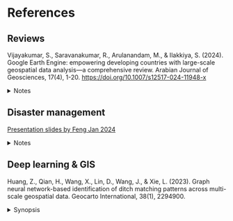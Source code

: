 # References

## Reviews

Vijayakumar, S., Saravanakumar, R., Arulanandam, M., & Ilakkiya, S. (2024). Google Earth Engine: empowering developing countries with large-scale geospatial data analysis—a comprehensive review. Arabian Journal of Geosciences, 17(4), 1-20.
https://doi.org/10.1007/s12517-024-11948-x

<details>
  
  <summary>Notes</summary>

  Google Earth Engine (GEE) was compared to ArcGIS, QGIS
  - GEE
    - Steep learning curve
    - Seemless integration with other Google products (Google- Maps, Earth)
    - Easy code sharing
  - ArcGIS/QGIS:
    - Easy to use GUI
    - Data is stored and processed locally on users' computerss
     
  
  
</details>

## Disaster management
 
[Presentation slides by Feng Jan 2024](https://sustainability-gis.readthedocs.io/en/latest/lessons/L4/disaster-management-with-vgi.html)

   <details>
   
   <summary>Notes</summary>
       
        
    - Subthemes   
        - Epidemiology
        - Participation
        - Transport
        - Social science
        - Social geography
        - Health
        - Climate/ environment
           
    - Social media as source of ambient geographic info
        - Citizen observatories for flood, earthquake, forest fires
        - Need for NLP: resolve ambiguity "flood with people"
        - Sentiments analysis to understand topics: e.g. Hurricanes Harvey, Maria, Irma:
         - caution, advice
         - sympathy, support
         - evidence of injury, mortality, missing people, damage infrastructure, etc.
         - request for donation/ volunteering
         - personal update
        - Phases: preparedness, response, impact, recovery  
        
    - Diff levels of spatial precisions
        - City admin districts
        - POI
        - Geotag tweets (geo coordinate)
       
       
   </details>



## Deep learning & GIS

Huang, Z., Qian, H., Wang, X., Lin, D., Wang, J., & Xie, L. (2023). Graph neural network-based identification of ditch matching patterns across multi-scale geospatial data. Geocarto International, 38(1), 2294900. 

   <details>
    
   <summary>Synopsis</summary>
   
   [URL](https://www.tandfonline.com/doi/epdf/10.1080/10106049.2023.2294900?needAccess=true)
   
   - Problem: Different scales representing ditches drain rainwater need to be matched  
   - Background:
       - Common GNN types: 
           - graph sample and aggregate (SAG): neighbour sampling / aggregrate functions to extract neighborhood info  
           - topological adaptive graph convolutional (TAGC): skips connections to enhance stronger generlization performance  
   - Approach: supervised GNN 
       - 3 SAGEConv + 1 TAGConv layers
       - Node characterizations: 
           - topological: number of adjacent ditches, connectivity to lakes
           - semantic: hierarchy level; group by width levels 
           - geometric: length of ditch segment 
           - contextual: distribution density of ditch segments
       - Experimented on Netherlands' ditch data
    
   </details>
